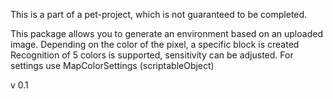 This is a part of a pet-project, which is not guaranteed to be completed.

This package allows you to generate an environment based on an uploaded image.
Depending on the color of the pixel, a specific block is created
Recognition of 5 colors is supported, sensitivity can be adjusted. For settings use MapColorSettings (scriptableObject)

v 0.1
